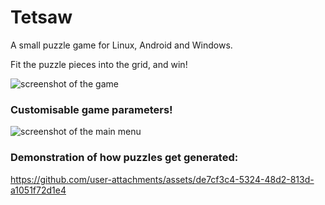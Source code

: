 # Tetsaw

A small puzzle game for Linux, Android and Windows.

Fit the puzzle pieces into the grid, and win!

![screenshot of the game](https://github.com/user-attachments/assets/6ec6cb2d-10ca-4be5-868a-669329fc5512)


### Customisable game parameters!

![screenshot of the main menu](https://github.com/user-attachments/assets/e54f938c-77ec-40d4-9636-e204574d6dfd)


### Demonstration of how puzzles get generated:

https://github.com/user-attachments/assets/de7cf3c4-5324-48d2-813d-a1051f72d1e4
